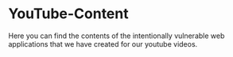 # YouTube-Content
Here you can find the contents of the intentionally vulnerable web applications that we have created for our youtube videos.
